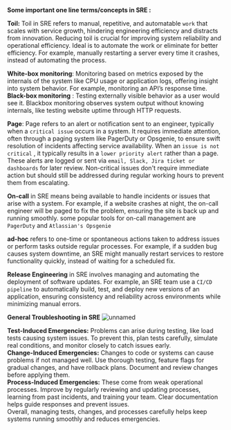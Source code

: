 **Some important one line terms/concepts in SRE :**

**Toil:** Toil in SRE refers to manual, repetitive, and automatable `work` that scales with service growth, hindering engineering efficiency and distracts from innovation. Reducing toil is crucial for improving system reliability and operational efficiency. Ideal is to automate the work or eliminate for better efficiency.
For example, manually restarting a server every time it crashes, instead of automating the process.

**White-box monitoring**: Monitoring based on metrics exposed by the internals of the system like CPU usage or application logs, offering insight into system behavior.  For example, monitoring an API’s response time.
**Black-box monitoring** : Testing externally visible behavior as a user would see it. Blackbox monitoring observes system output without knowing internals, like testing website uptime through HTTP requests.

**Page**: Page refers to an alert or notification sent to an engineer, typically when a `critical issue` occurs in a system. It requires immediate attention, often through a paging system like PagerDuty or Opsgenie, to ensure swift resolution of incidents affecting service availability.
When an `issue is not critical` , it typically results in a `lower priority alert` rather than a page. These alerts are logged or sent via `email, Slack, Jira ticket or dashboards` for later review. Non-critical issues don't require immediate action but should still be addressed during regular working hours to prevent them from escalating.

**On-call** in SRE means being available to handle incidents or issues that arise with a system. For example, if a website crashes at night, the on-call engineer will be paged to fix the problem, ensuring the site is back up and running smoothly. some popular tools for on-call management are `PagerDuty` and `Atlassian's Opsgenie`

**ad-hoc** refers to one-time or spontaneous actions taken to address issues or perform tasks outside regular processes. For example, if a sudden bug causes system downtime, an SRE might manually restart services to restore functionality quickly, instead of waiting for a scheduled fix.

**Release Engineering** in SRE involves managing and automating the deployment of software updates. For example, an SRE team use a `CI/CD pipeline` to automatically build, test, and deploy new versions of an application, ensuring consistency and reliability across environments while minimizing manual errors.

**General Troubleshooting in SRE**
![unnamed](https://github.com/user-attachments/assets/b06c0462-a64e-44a7-9b17-f27b2f7d7185)


**Test-Induced Emergencies:** Problems can arise during testing, like load tests causing system issues. To prevent this, plan tests carefully, simulate real conditions, and monitor closely to catch issues early.<br/>
**Change-Induced Emergencies:** Changes to code or systems can cause problems if not managed well. Use thorough testing, feature flags for gradual changes, and have rollback plans. Document and review changes before applying them.<br/>
**Process-Induced Emergencies:** These come from weak operational processes. Improve by regularly reviewing and updating processes, learning from past incidents, and training your team. Clear documentation helps guide responses and prevent issues.<br/>
Overall, managing tests, changes, and processes carefully helps keep systems running smoothly and reduces emergencies.

